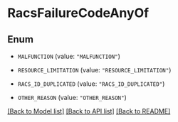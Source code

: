 # RacsFailureCodeAnyOf

## Enum


* `MALFUNCTION` (value: `"MALFUNCTION"`)

* `RESOURCE_LIMITATION` (value: `"RESOURCE_LIMITATION"`)

* `RACS_ID_DUPLICATED` (value: `"RACS_ID_DUPLICATED"`)

* `OTHER_REASON` (value: `"OTHER_REASON"`)


[[Back to Model list]](../README.md#documentation-for-models) [[Back to API list]](../README.md#documentation-for-api-endpoints) [[Back to README]](../README.md)



